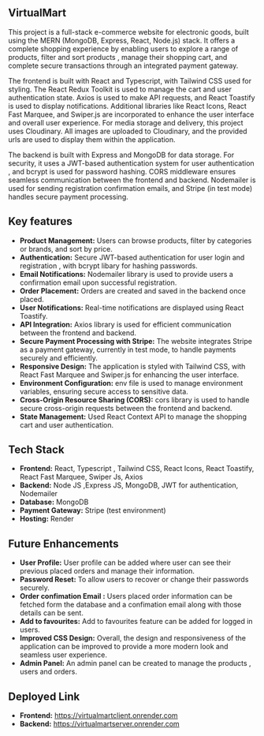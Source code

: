## VirtualMart
This project is a full-stack e-commerce website for electronic goods, built using the MERN (MongoDB, Express, React, Node.js) stack. It offers a complete shopping experience by enabling users to explore a range of products, filter and sort products , manage their shopping cart, and complete secure transactions through an integrated payment gateway.

The frontend is built with React and Typescript, with Tailwind CSS used for styling. The React Redux Toolkit is used to manage the cart and user authentication state. Axios is used to make API requests, and React Toastify is used to display notifications. Additional libraries like React Icons, React Fast Marquee, and Swiper.js are incorporated to enhance the user interface and overall user experience. For media storage and delivery, this project uses Cloudinary. All images are uploaded to Cloudinary, and the provided urls are used to display them within the application.

The backend is built with Express and MongoDB for data storage. For security, it uses a JWT-based authentication system for user authentication , and bcrypt is used for password hashing. CORS middleware ensures seamless communication between the frontend and backend. Nodemailer is used for sending registration confirmation emails, and Stripe (in test mode) handles secure payment processing.

## Key features
- **Product Management:** Users can browse products, filter by categories or brands, and sort by price.
- **Authentication:** Secure JWT-based authentication for user login and registration , with bcrypt libary for hashing passwords.
- **Email Notifications:** Nodemailer library is used to provide users a confirmation email upon successful registration.
- **Order Placement:** Orders are created and saved in the backend once placed.
- **User Notifications:** Real-time notifications are displayed using React Toastify.
- **API Integration:** Axios library is used for efficient communication between the frontend and backend.
- **Secure Payment Processing with Stripe:** The website integrates Stripe as a payment gateway, currently in test mode, to handle payments securely and efficiently.
- **Responsive Design:** The application is styled with Tailwind CSS, with React Fast Marquee and Swiper.js for enhancing the user interface.
- **Environment Configuration:** env file is used to manage environment variables, ensuring secure access to sensitive data.
- **Cross-Origin Resource Sharing (CORS):** cors library is used to handle secure cross-origin requests between the frontend and backend.
- **State Management:** Used React Context API to manage the shopping cart and user authentication.

## Tech Stack
- **Frontend:** React, Typescript , Tailwind CSS, React Icons, React Toastify, React Fast Marquee, Swiper Js, Axios
- **Backend:** Node JS ,Express JS, MongoDB, JWT for authentication, Nodemailer
- **Database:** MongoDB
- **Payment Gateway:** Stripe (test environment)
- **Hosting:** Render
  
## Future Enhancements
- **User Profile:** User profile can be added where user can see their previous placed orders and manage their information.
- **Password Reset:** To allow users to recover or change their passwords securely.
- **Order confimation Email :** Users placed order information can be fetched form the database and a confimation email along with those details can be sent.  
- **Add to favourites:** Add to favourites feature can be added for logged in users.
- **Improved CSS Design:** Overall, the design and responsiveness of the application can be improved to provide a more modern look and seamless user experience.
- **Admin Panel:** An admin panel can be created to manage the products , users and orders.

## Deployed Link
- **Frontend:** https://virtualmartclient.onrender.com
- **Backend:** https://virtualmartserver.onrender.com
